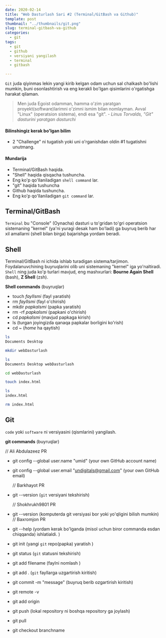 ```yaml
---
date: 2020-02-14
title: "Web Dasturlash Sari #2 (Terminal/GitBash va Github)"
template: post
thumbnail: "../thumbnails/git.png"
slug: terminal-gitbash-va-github
categories:
  - git
tags:
  - git
  - github
  - versiyani yangilash
  - terminal
  - gitbash

---
```


`Git` juda qiyinmas lekin yangi kirib kelgan odam uchun sal chalkash bo'lishi mumkin, buni osonlashtirish va eng kerakli bo'lgan qisimlarini o'rgatishga harakat qilaman.

> Men juda Egoist odamman, hamma o'zim yaratgan proyekt(software)larimni o'zimni ismim bilan nomlayman. Avval "Linux" (operatsion sistema), endi esa "git".
> <cite>- Linus Torvalds, "Git" dasturini yaratgan dasturchi</cite>

#### Bilinshingiz kerak bo'lgan bilim

- 2 "Challenge" ni tugatish yoki uni o'rganishdan oldin #1 tugatishni unutmang.

#### Mundarija

- Terminal/GitBash haqida.
- "Shell" haqida qisqacha tushuncha.
- Eng ko'p qo'llaniladigan `shell command` lar.
- "git" haqida tushuncha
- Github haqida tushuncha.
- Eng ko'p qo'llaniladigan `git command` lar.

## Terminal/GitBash 

`Terminal` bu "Console" (Oynacha) dasturi u to'gridan to'gri operatsion sistemaning "kernel" (ya'ni yuragi desak ham bo'ladi) ga buyruq berib har xil amallarni (shell bilan birga) bajarishga yordam beradi.

## Shell

Terminal/GitBash ni ichida ishlab turadigan sistema/tarjimon. Foydalanuvchining buyruqlarini olib uni sistemaning "kernel" iga yo'naltiradi. `Shell` ning juda ko'p turlari mavjud, eng mashxurlari: **Bourne Again Shell** (bash), **Z Shell** (zsh).

**Shell commands** (buyruqlar)

- touch *faylIsmi* (fayl yaratish)
- rm *faylIsmi* (fayl o'chirish)
- mkdir *papkaIsmi* (papka yaratish)
- rm -rf *papkaIsmi* (papkani o'chirish)
- cd *papkaIsmi* (mavjud papkaga kirish)
- ls (turgan joyingizda qanaqa papkalar borligini ko'rish)
- cd ~ (*home* ha qaytish)

```bash
ls
Documents Desktop
```

```bash
mkdir webDasturlash
```
```bash
ls 
Documents Desktop webDasturlash
```
```bash
cd webDasturlash
```
```bash
touch index.html
```
```bash
ls
index.html
```
```bash
rm index.html
```

## Git

`code` yoki `software` ni versiyasini (qismlarini) yangilash.

**git commands** (buyruqlar)

 // Ali Abdulazeez PR
- git config --global user.name "umid" (your own GitHub account name)
- git config --global user.email "undigitals@gmail.com" (your own GitHub email)
  
  // Barkhayot PR
- git --version (`git` versiyani tekshirish)

  // Shokhrukh9801 PR
- git --version (komputerda git versiyasi bor yoki yo'qligini bilish mumkin)
  // Baxromjon PR 
- git --help (yordam kerak bo'lganda (misol uchun biror commanda esdan chiqqanda) ishlatialdi.  )

- git init (yangi `git` repo(papka) yaratish )
- git status (`git` statusni tekshirish)
- git add filename (faylni nomlash )
- git add . (`git` fayllarga uzgartirish kiritish)
- git commit -m "message" (buyruq berib ozgartirish kiritish)
- git remote -v
- git add origin 
- git push (lokal repository ni boshqa repository ga joylash)
- git pull
- git checkout branchname
